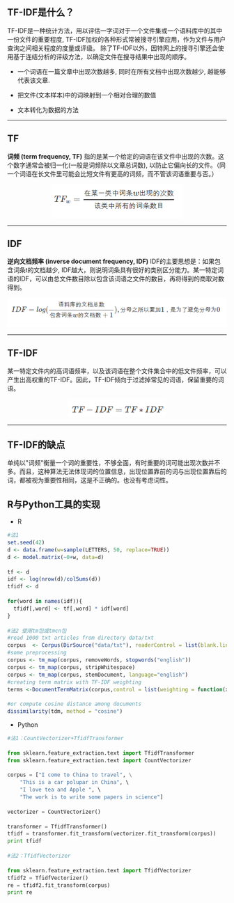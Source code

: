 ## TF-IDF是什么？


TF-IDF是一种统计方法，用以评估一字词对于一个文件集或一个语料库中的其中一份文件的重要程度,
TF-IDF加权的各种形式常被搜寻引擎应用，作为文件与用户查询之间相关程度的度量或评级。
除了TF-IDF以外，因特网上的搜寻引擎还会使用基于连结分析的评级方法，以确定文件在搜寻结果中出现的顺序。

- 一个词语在一篇文章中出现次数越多, 同时在所有文档中出现次数越少, 越能够代表该文章.

- 把文件(文本样本)中的词映射到一个相对合理的数值

- 文本转化为数据的方法


------

## TF

**词频 (term frequency, TF)** 指的是某一个给定的词语在该文件中出现的次数。这个数字通常会被归一化(一般是词频除以文章总词数), 以防止它偏向长的文件。（同一个词语在长文件里可能会比短文件有更高的词频，而不管该词语重要与否。）

<div align=center>
<img src="../img/2.png" />
</div>



------
## IDF

**逆向文档频率 (inverse document frequency, IDF)** IDF的主要思想是：如果包含词条t的文档越少, IDF越大，则说明词条具有很好的类别区分能力。某一特定词语的IDF，可以由总文件数目除以包含该词语之文件的数目，再将得到的商取对数得到。

<div align=center>
<img src="/img/3.png" />
</div>

------
## TF-IDF

某一特定文件内的高词语频率，以及该词语在整个文件集合中的低文件频率，可以产生出高权重的TF-IDF。因此，TF-IDF倾向于过滤掉常见的词语，保留重要的词语。 

<div align=center>
<img src="/img/4.png" />
</div>

------
## TF-IDF的缺点

单纯以"词频"衡量一个词的重要性，不够全面，有时重要的词可能出现次数并不多。而且，这种算法无法体现词的位置信息，出现位置靠前的词与出现位置靠后的词，都被视为重要性相同，这是不正确的。也没有考虑词性。


## R与Python工具的实现

+ R

```r
#法1
set.seed(42)
d <- data.frame(w=sample(LETTERS, 50, replace=TRUE))
d <- model.matrix(~0+w, data=d)

tf <- d
idf <- log(nrow(d)/colSums(d))
tfidf <- d

for(word in names(idf)){
  tfidf[,word] <- tf[,word] * idf[word]
}

#法2 使用tm包或tmcn包
#read 1000 txt articles from directory data/txt
corpus  <- Corpus(DirSource("data/txt"), readerControl = list(blank.lines.skip=TRUE));
#some preprocessing
corpus <- tm_map(corpus, removeWords, stopwords("english"))
corpus <- tm_map(corpus, stripWhitespace)
corpus <- tm_map(corpus, stemDocument, language="english")
#creating term matrix with TF-IDF weighting
terms <-DocumentTermMatrix(corpus,control = list(weighting = function(x) weightTfIdf(x, normalize = FALSE)))

#or compute cosine distance among documents
dissimilarity(tdm, method = "cosine")

```

+ Python

```python
#法1：CountVectorizer+TfidfTransformer

from sklearn.feature_extraction.text import TfidfTransformer  
from sklearn.feature_extraction.text import CountVectorizer  

corpus = ["I come to China to travel", \
    "This is a car polupar in China", \         
    "I love tea and Apple ", \  
    "The work is to write some papers in science"] 

vectorizer = CountVectorizer()

transformer = TfidfTransformer()
tfidf = transformer.fit_transform(vectorizer.fit_transform(corpus))  
print tfidf

#法2：TfidfVectorizer

from sklearn.feature_extraction.text import TfidfVectorizer
tfidf2 = TfidfVectorizer()
re = tfidf2.fit_transform(corpus)
print re

```
